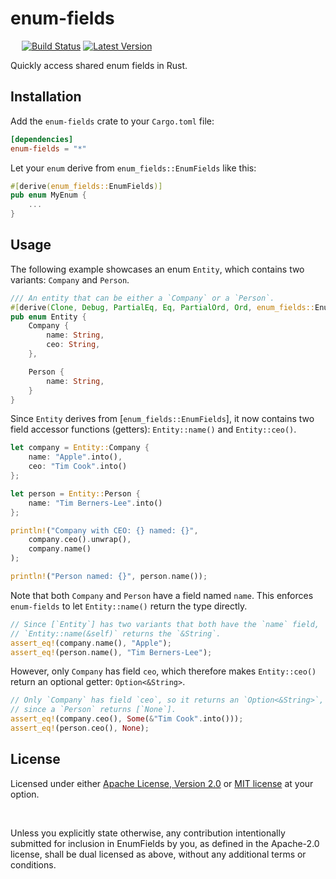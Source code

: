# enum-fields
&emsp; [![Build Status]][actions] [![Latest Version]][crates.io]

[Build Status]: https://img.shields.io/github/actions/workflow/status/usadson/enum-fields/rust.yml?branch=main
[actions]: https://github.com/usadson/enum-fields/actions?query=branch%3Amain
[Latest Version]: https://img.shields.io/crates/v/enum-fields.svg
[crates.io]: https://crates.io/crates/enum-fields

Quickly access shared enum fields in Rust.

## Installation
Add the `enum-fields` crate to your `Cargo.toml` file:
```toml
[dependencies]
enum-fields = "*"
```

Let your `enum` derive from `enum_fields::EnumFields` like this:
```rs
#[derive(enum_fields::EnumFields)]
pub enum MyEnum {
    ...
}
```

## Usage
The following example showcases an enum `Entity`, which contains two
variants: `Company` and `Person`.

```rs
/// An entity that can be either a `Company` or a `Person`.
#[derive(Clone, Debug, PartialEq, Eq, PartialOrd, Ord, enum_fields::EnumFields)]
pub enum Entity {
    Company {
        name: String,
        ceo: String,
    },

    Person {
        name: String,
    }
}
```

Since `Entity` derives from [`enum_fields::EnumFields`], it now contains
two field accessor functions (getters): `Entity::name()` and
`Entity::ceo()`.

```rs
let company = Entity::Company {
    name: "Apple".into(),
    ceo: "Tim Cook".into()
};

let person = Entity::Person {
    name: "Tim Berners-Lee".into()
};

println!("Company with CEO: {} named: {}",
    company.ceo().unwrap(),
    company.name()
);

println!("Person named: {}", person.name());
```

Note that both `Company` and `Person` have a field named `name`. This
enforces `enum-fields` to let `Entity::name()` return the type directly.

```rs
// Since [`Entity`] has two variants that both have the `name` field,
// `Entity::name(&self)` returns the `&String`.
assert_eq!(company.name(), "Apple");
assert_eq!(person.name(), "Tim Berners-Lee");
```

However, only `Company` has field `ceo`, which therefore makes
`Entity::ceo()` return an optional getter: `Option<&String>`.

```rs
// Only `Company` has field `ceo`, so it returns an `Option<&String>`,
// since a `Person` returns [`None`].
assert_eq!(company.ceo(), Some(&"Tim Cook".into()));
assert_eq!(person.ceo(), None);
```

## License
Licensed under either <a href="LICENSE-APACHE">Apache License, Version
2.0</a> or <a href="LICENSE-MIT">MIT license</a> at your option.

<br>

Unless you explicitly state otherwise, any contribution intentionally submitted
for inclusion in EnumFields by you, as defined in the Apache-2.0 license, shall be
dual licensed as above, without any additional terms or conditions.
